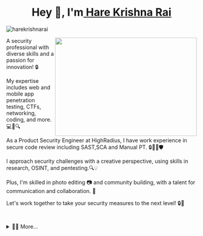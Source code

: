 <h1 align="center">Hey 👋, I'm<a href="https://github.com/harekrishnarai/"> Hare Krishna Rai</a></h1> 
<div align="left" >
<p> <img src="https://komarev.com/ghpvc/?username=harekrishnarai&label=Profile%20views&color=0e75b6&style=flat" alt="harekrishnarai" /> </p>

 <img align="right" height="260" width="375" alt="" src="https://user-images.githubusercontent.com/112663758/210334142-9208f722-e697-47e4-b854-6069c69cb60a.gif" />
  

A security professional with diverse skills and a passion for innovation! 🔒

My expertise includes web and mobile app penetration testing, CTFs, networking, coding, and more. 💻📱🔍

As a Product Security Engineer at HighRadius, I have work experience in secure code review including SAST,SCA and Manual PT. 🔒👨‍💻🛡️

I approach security challenges with a creative perspective, using skills in research, OSINT, and pentesting.🔍💡

Plus, I'm skilled in photo editing 📷 and community building, with a talent for communication and collaboration. 🤝

Let's work together to take your security measures to the next level! 🔒🚀
</div>
<h1></h1>
<Details>
<summary>👨‍🚀  More...</summary>
<div align="center" >
  <h1 align='center'>Git Stats⚡</h1>
 
![](https://github-readme-streak-stats.herokuapp.com/?user=harekrishnarai&theme=vue-dark&hide_border=false)
![](https://github-readme-stats.vercel.app/api/top-langs/?username=harekrishnarai&theme=vue-dark&hide_border=false&include_all_commits=false&count_private=false&layout=compact)<br/>
  
 <br/>
  
 <h1>Github Trophies🏆</h1>
 
![](https://github-profile-trophy.vercel.app/?username=harekrishnarai&theme=gitdimmed&no-frame=true&no-bg=true&margin-w=4)
  
</div>
</Details>
